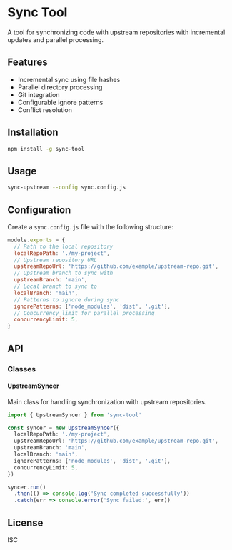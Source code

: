 # Sync Tool

A tool for synchronizing code with upstream repositories with incremental updates and parallel processing.

## Features
- Incremental sync using file hashes
- Parallel directory processing
- Git integration
- Configurable ignore patterns
- Conflict resolution

## Installation

```bash
npm install -g sync-tool
```

## Usage

```bash
sync-upstream --config sync.config.js
```

## Configuration

Create a `sync.config.js` file with the following structure:

```javascript
module.exports = {
  // Path to the local repository
  localRepoPath: './my-project',
  // Upstream repository URL
  upstreamRepoUrl: 'https://github.com/example/upstream-repo.git',
  // Upstream branch to sync with
  upstreamBranch: 'main',
  // Local branch to sync to
  localBranch: 'main',
  // Patterns to ignore during sync
  ignorePatterns: ['node_modules', 'dist', '.git'],
  // Concurrency limit for parallel processing
  concurrencyLimit: 5,
}
```

## API

### Classes

#### UpstreamSyncer

Main class for handling synchronization with upstream repositories.

```typescript
import { UpstreamSyncer } from 'sync-tool'

const syncer = new UpstreamSyncer({
  localRepoPath: './my-project',
  upstreamRepoUrl: 'https://github.com/example/upstream-repo.git',
  upstreamBranch: 'main',
  localBranch: 'main',
  ignorePatterns: ['node_modules', 'dist', '.git'],
  concurrencyLimit: 5,
})

syncer.run()
  .then(() => console.log('Sync completed successfully'))
  .catch(err => console.error('Sync failed:', err))
```

## License

ISC
